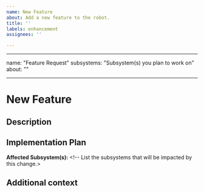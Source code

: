 ```yaml
---
name: New Feature
about: Add a new feature to the robot.
title: ''
labels: enhancement
assignees: ''

---
```


---
name: "Feature Request"
subsystems: "Subsystem(s) you plan to work on"
about: "<!-- short description of the feature -->"

---

# New Feature


## **Description**
<!-- A clear and concise description of what problem is being solved by this ticket. -->


## **Implementation Plan**

**Affected Subsystem(s):** <!-- List the subsystems that will be impacted by this change.>
<!-- A clear and concise description of what you want to happen. -->


## **Additional context**
<!-- Add any other context or screenshots about the feature request here. -->
